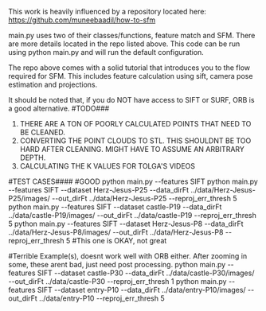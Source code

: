 This work is heavily influenced by a repository located here:
https://github.com/muneebaadil/how-to-sfm

main.py uses two of their classes/functions, feature match and SFM. There are more details located in the repo listed above. This code can be run using python main.py and will run the default configuration.

The repo above comes with a solid tutorial that introduces you to the flow required for SFM. This includes feature calculation using sift, camera pose estimation and projections.

It should be noted that, if you do NOT have access to SIFT or SURF, ORB is a good alternative.
#TODO###

1. THERE ARE A TON OF POORLY CALCULATED POINTS THAT NEED TO BE CLEANED.
2. CONVERTING THE POINT CLOUDS TO STL. THIS SHOULDNT BE TOO HARD AFTER CLEANING. MIGHT HAVE TO ASSUME AN ARBITRARY DEPTH.
3. CALCULATING THE K VALUES FOR TOLGA'S VIDEOS

#TEST CASES####
#GOOD
python main.py --features SIFT
python main.py --features SIFT --dataset Herz-Jesus-P25 --data_dirFt ../data/Herz-Jesus-P25/images/ --out_dirFt ../data/Herz-Jesus-P25 --reproj_err_thresh 5
python main.py --features SIFT --dataset castle-P19 --data_dirFt ../data/castle-P19/images/ --out_dirFt ../data/castle-P19 --reproj_err_thresh 5
python main.py --features SIFT --dataset Herz-Jesus-P8 --data_dirFt ../data/Herz-Jesus-P8/images/ --out_dirFt ../data/Herz-Jesus-P8 --reproj_err_thresh 5 #This one is OKAY, not great

#Terrible Example(s), doesnt work well with ORB either. After zooming in some, these arent bad, just need post processing.
python main.py --features SIFT --dataset castle-P30 --data_dirFt ../data/castle-P30/images/ --out_dirFt ../data/castle-P30 --reproj_err_thresh 1
python main.py --features SIFT --dataset entry-P10 --data_dirFt ../data/entry-P10/images/ --out_dirFt ../data/entry-P10 --reproj_err_thresh 5
